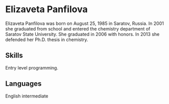 # Elizaveta Panfilova 
Elizaveta Panfilova was born on August 25, 1985 in Saratov, Russia.
In 2001 she graduated from school and entered the chemistry department of Saratov State University. She graduated in 2006 with honors.
In 2013 she defended her Ph.D. thesis in chemistry.
## Skills
Entry level programming.
## Languages
English intermediate

